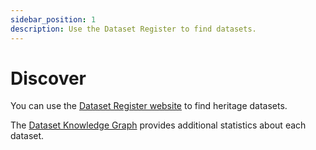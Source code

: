```yaml
---
sidebar_position: 1
description: Use the Dataset Register to find datasets.
---
```


# Discover

You can use the [Dataset Register website](https://datasetregister.netwerkdigitaalerfgoed.nl/search.php?lang=en#eyJ0IjoiIn0=)
to find heritage datasets. 

The [Dataset Knowledge Graph](../services/dataset-knowledge-graph/index.md)
provides additional statistics about each dataset.

